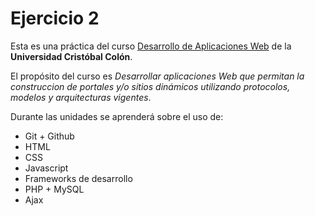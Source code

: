 # Ejercicio 2
Esta es una práctica del curso [Desarrollo de Aplicaciones Web](https://av-exactas.ucc.mx/course/view.php?id=170) de la **Universidad Cristóbal Colón**.

El propósito del curso es *Desarrollar aplicaciones Web que permitan la construccion de portales y/o sitios dinámicos utilizando protocolos, modelos y arquitecturas vigentes*.

Durante las unidades se aprenderá sobre el uso de:

* Git + Github
* HTML
* CSS
* Javascript
* Frameworks de desarrollo
* PHP + MySQL
* Ajax
